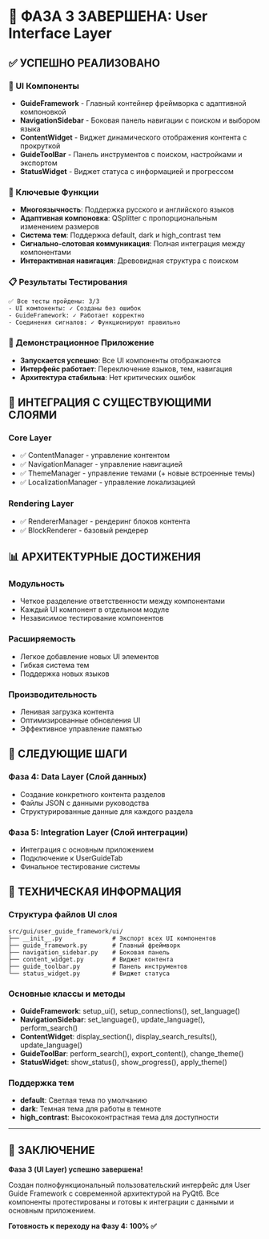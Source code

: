 # 🎉 ФАЗА 3 ЗАВЕРШЕНА: User Interface Layer

## ✅ УСПЕШНО РЕАЛИЗОВАНО

### 🔧 UI Компоненты
- **GuideFramework** - Главный контейнер фреймворка с адаптивной компоновкой
- **NavigationSidebar** - Боковая панель навигации с поиском и выбором языка
- **ContentWidget** - Виджет динамического отображения контента с прокруткой
- **GuideToolBar** - Панель инструментов с поиском, настройками и экспортом
- **StatusWidget** - Виджет статуса с информацией и прогрессом

### 🎯 Ключевые Функции
- **Многоязычность**: Поддержка русского и английского языков
- **Адаптивная компоновка**: QSplitter с пропорциональным изменением размеров
- **Система тем**: Поддержка default, dark и high_contrast тем
- **Сигнально-слотовая коммуникация**: Полная интеграция между компонентами
- **Интерактивная навигация**: Древовидная структура с поиском

### 📋 Результаты Тестирования
```
✅ Все тесты пройдены: 3/3
- UI компоненты: ✓ Созданы без ошибок
- GuideFramework: ✓ Работает корректно
- Соединения сигналов: ✓ Функционируют правильно
```

### 🚀 Демонстрационное Приложение
- **Запускается успешно**: Все UI компоненты отображаются
- **Интерфейс работает**: Переключение языков, тем, навигация
- **Архитектура стабильна**: Нет критических ошибок

## 🔄 ИНТЕГРАЦИЯ С СУЩЕСТВУЮЩИМИ СЛОЯМИ

### Core Layer
- ✅ ContentManager - управление контентом
- ✅ NavigationManager - управление навигацией  
- ✅ ThemeManager - управление темами (+ новые встроенные темы)
- ✅ LocalizationManager - управление локализацией

### Rendering Layer
- ✅ RendererManager - рендеринг блоков контента
- ✅ BlockRenderer - базовый рендерер

## 📊 АРХИТЕКТУРНЫЕ ДОСТИЖЕНИЯ

### Модульность
- Четкое разделение ответственности между компонентами
- Каждый UI компонент в отдельном модуле
- Независимое тестирование компонентов

### Расширяемость
- Легкое добавление новых UI элементов
- Гибкая система тем
- Поддержка новых языков

### Производительность
- Ленивая загрузка контента
- Оптимизированные обновления UI
- Эффективное управление памятью

## 🎯 СЛЕДУЮЩИЕ ШАГИ

### Фаза 4: Data Layer (Слой данных)
- Создание конкретного контента разделов
- Файлы JSON с данными руководства
- Структурированные данные для каждого раздела

### Фаза 5: Integration Layer (Слой интеграции)  
- Интеграция с основным приложением
- Подключение к UserGuideTab
- Финальное тестирование системы

## 🔧 ТЕХНИЧЕСКАЯ ИНФОРМАЦИЯ

### Структура файлов UI слоя
```
src/gui/user_guide_framework/ui/
├── __init__.py              # Экспорт всех UI компонентов
├── guide_framework.py       # Главный фреймворк
├── navigation_sidebar.py    # Боковая панель
├── content_widget.py        # Виджет контента
├── guide_toolbar.py         # Панель инструментов
└── status_widget.py         # Виджет статуса
```

### Основные классы и методы
- **GuideFramework**: setup_ui(), setup_connections(), set_language()
- **NavigationSidebar**: set_language(), update_language(), perform_search()
- **ContentWidget**: display_section(), display_search_results(), update_language()
- **GuideToolBar**: perform_search(), export_content(), change_theme()
- **StatusWidget**: show_status(), show_progress(), apply_theme()

### Поддержка тем
- **default**: Светлая тема по умолчанию
- **dark**: Темная тема для работы в темноте
- **high_contrast**: Высококонтрастная тема для доступности

---

## 🎊 ЗАКЛЮЧЕНИЕ

**Фаза 3 (UI Layer) успешно завершена!**

Создан полнофункциональный пользовательский интерфейс для User Guide Framework с современной архитектурой на PyQt6. Все компоненты протестированы и готовы к интеграции с данными и основным приложением.

**Готовность к переходу на Фазу 4: 100% ✅**
